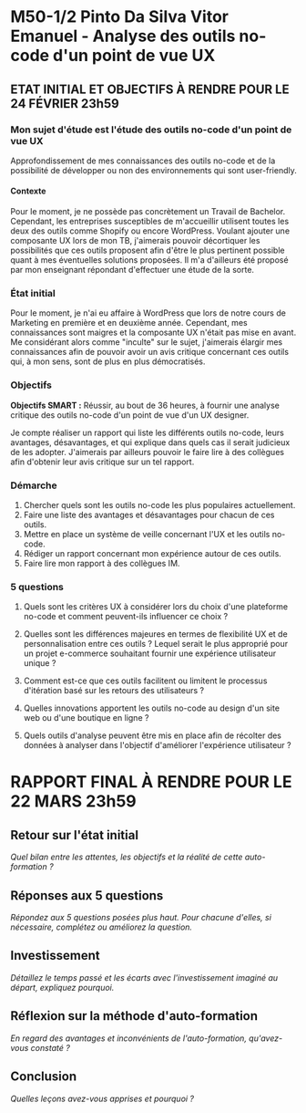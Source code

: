 # M50-1/2 Pinto Da Silva Vitor Emanuel - Analyse des outils no-code d'un point de vue UX

## ETAT INITIAL ET OBJECTIFS À RENDRE POUR LE 24 FÉVRIER 23h59

### Mon sujet d'étude est l'étude des outils no-code d'un point de vue UX

Approfondissement de mes connaissances des outils no-code et de la possibilité de développer ou non des environnements qui sont user-friendly.

#### Contexte

Pour le moment, je ne possède pas concrètement un Travail de Bachelor. Cependant, les entreprises susceptibles de m'accueillir utilisent toutes les deux des outils comme Shopify ou encore WordPress. Voulant ajouter une composante UX lors de mon TB, j'aimerais pouvoir décortiquer les possibilités que ces outils proposent afin d'être le plus pertinent possible quant à mes éventuelles solutions proposées. Il m'a d'ailleurs été proposé par mon enseignant répondant d'effectuer une étude de la sorte.

### État initial

Pour le moment, je n'ai eu affaire à WordPress que lors de notre cours de Marketing en première et en deuxième année. Cependant, mes connaissances sont maigres et la composante UX n'était pas mise en avant. Me considérant alors comme "inculte" sur le sujet, j'aimerais élargir mes connaissances afin de pouvoir avoir un avis critique concernant ces outils qui, à mon sens, sont de plus en plus démocratisés.

### Objectifs

**Objectifs SMART :** Réussir, au bout de 36 heures, à fournir une analyse critique des outils no-code d'un point de vue d'un UX designer.

Je compte réaliser un rapport qui liste les différents outils no-code, leurs avantages, désavantages, et qui explique dans quels cas il serait judicieux de les adopter. J'aimerais par ailleurs pouvoir le faire lire à des collègues afin d'obtenir leur avis critique sur un tel rapport.

### Démarche

1. Chercher quels sont les outils no-code les plus populaires actuellement.
2. Faire une liste des avantages et désavantages pour chacun de ces outils.
3. Mettre en place un système de veille concernant l'UX et les outils no-code.
4. Rédiger un rapport concernant mon expérience autour de ces outils.
5. Faire lire mon rapport à des collègues IM.

### 5 questions

1. Quels sont les critères UX à considérer lors du choix d'une plateforme no-code et comment peuvent-ils influencer ce choix ?

2. Quelles sont les différences majeures en termes de flexibilité UX et de personnalisation entre ces outils ? Lequel serait le plus approprié pour un projet e-commerce souhaitant fournir une expérience utilisateur unique ?

3. Comment est-ce que ces outils facilitent ou limitent le processus d'itération basé sur les retours des utilisateurs ?

4. Quelles innovations apportent les outils no-code au design d'un site web ou d'une boutique en ligne ?

5. Quels outils d'analyse peuvent être mis en place afin de récolter des données à analyser dans l'objectif d'améliorer l'expérience utilisateur ?

# RAPPORT FINAL À RENDRE POUR LE 22 MARS 23h59

## Retour sur l'état initial

_Quel bilan entre les attentes, les objectifs et la réalité de cette auto-formation ?_

## Réponses aux 5 questions

_Répondez aux 5 questions posées plus haut. Pour chacune d'elles, si nécessaire, complétez ou améliorez la question._

## Investissement

_Détaillez le temps passé et les écarts avec l'investissement imaginé au départ, expliquez pourquoi._

## Réflexion sur la méthode d'auto-formation

_En regard des avantages et inconvénients de l'auto-formation, qu'avez-vous constaté ?_

## Conclusion

_Quelles leçons avez-vous apprises et pourquoi ?_
